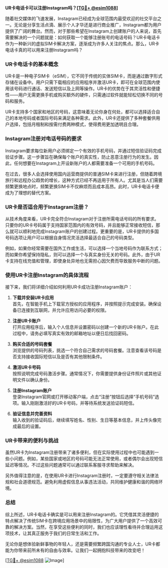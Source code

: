 **UR卡电话卡可以注册Instagram吗？[[TG💪+ @esim1088](https://t.me/s/esim1088)]**

随着社交媒体的飞速发展，Instagram已经成为全球范围内最受欢迎的社交平台之一。无论是分享生活点滴、展示个人才华还是进行商业推广，Instagram都为用户提供了广阔的舞台。然而，对于那些希望在Instagram上创建账户的人来说，首先需要解决的一个问题就是：如何获取一个能够注册账号的电话号码？UR卡电话卡作为一种新兴的虚拟SIM卡解决方案，逐渐成为许多人关注的焦点。那么，UR卡电话卡真的可以用来注册Instagram吗？

### UR卡电话卡的基本概念

UR卡是一种电子SIM卡（eSIM），它不同于传统的实体SIM卡，而是通过数字形式存储在设备中。用户只需下载相应的应用程序并激活UR卡，即可在全球范围内使用该号码进行通话、发送短信以及上网等操作。UR卡的优势在于其灵活性和便捷性——用户无需更换手机或购买额外的硬件，只需通过软件就能轻松切换不同的号码和服务。

UR卡支持多个国家和地区的号码，这意味着无论你身在何处，都可以选择适合自己的本地号码或者国际号码来满足各种需求。此外，UR卡还提供了多种套餐供用户选择，包括月租制和按需付费两种模式，使得费用更加透明且合理。

### Instagram注册对电话号码的要求

Instagram要求每位新用户必须绑定一个有效的手机号码，并通过短信验证码完成验证步骤。这一步骤旨在确保每个账户的真实性，防止恶意注册行为的发生。因此，任何想要在Instagram上开设新账户的人都需要准备一个可用的手机号码。

在过去，很多人会选择使用国内运营商提供的普通SIM卡来进行注册，但随着跨境旅行和远程办公趋势的增长，这种方式已经不再适用于所有人。尤其是当人们需要频繁更换地点时，频繁更换SIM卡不仅麻烦而且成本高昂。此时，UR卡电话卡便成为了理想的替代方案。

### UR卡是否适合用于Instagram注册？

从技术角度来看，UR卡完全符合Instagram对于注册所需电话号码的所有要求。只要你的UR卡号码属于支持国家范围内的有效号码，并且能够正常接收短信，那么就可以顺利地完成Instagram账户的创建过程。更重要的是，UR卡提供的多国号码选项让用户可以根据自身情况灵活选择最适合自己的号码类型。

例如，如果你经常需要在国外工作或生活，可以选择一个当地号码作为联系方式；而如果你希望保持隐私，则可以选择一个与真实身份无关的号码。此外，由于UR卡支持在线充值和管理，即使身处异地也无需担心因欠费而导致服务中断的问题。

### 使用UR卡注册Instagram的具体流程

接下来，我们将详细介绍如何利用UR卡成功注册Instagram账户：

1. **下载并安装UR卡应用**  
   首先，在智能手机上下载官方授权的应用程序，并按照提示完成安装。确保设备已连接到互联网，并允许应用访问必要的权限。

2. **注册UR卡账户**  
   打开应用程序后，输入个人信息并设置密码以创建一个新的UR卡账户。在此过程中，请务必填写真实有效的邮箱地址以便日后找回密码。

3. **购买合适的号码套餐**  
   浏览提供的号码列表，挑选一个符合自己需求的号码套餐。注意查看该号码是否支持接收国际短信以及是否有其他限制条件。

4. **激活UR卡号码**  
   按照说明完成号码激活步骤。通常情况下，你需要提供身份证件照片或其他证明文件以确认身份。

5. **注册Instagram账户**  
   登录Instagram官网或打开移动客户端，点击“注册”按钮后选择“手机号码”选项。输入刚刚激活好的UR卡号码，并等待系统发送验证码短信。

6. **验证信息并完善资料**  
   输入收到的验证码后，继续填写姓名、性别、生日等基本信息，并上传头像完成最后的设置。

### UR卡带来的便利与挑战

虽然UR卡为Instagram注册带来了诸多便利，但在实际使用过程中也可能遇到一些小问题。例如，某些国家或地区的号码可能无法正常使用，或者偶尔会出现短信延迟等情况。不过这些问题通常可以通过联系客服寻求帮助来解决。

另外值得注意的是，在使用UR卡进行Instagram注册时，一定要遵守相关法律法规和社会道德规范。避免利用虚假信息从事违法活动，共同维护健康和谐的网络环境。

### 总结

综上所述，UR卡电话卡确实是可以用来注册Instagram的。它凭借其灵活便捷的特点解决了传统SIM卡在跨境应用场景中的局限性，为广大用户提供了一个高效可靠的解决方案。当然，在享受这些便利的同时，我们也应该理性看待并合理运用这项技术，让其真正服务于我们的日常生活和工作。

无论你是想体验新鲜事物的年轻人，还是需要频繁跨国沟通的专业人士，UR卡都能为你带来前所未有的自由与效率。让我们一起拥抱科技带来的改变吧！

[[TG💪+ @esim1088](https://t.me/s/esim1088) ![Image](https://i.postimg.cc/4NQfJmqS/Snipaste-2025-05-13-00-14-12.png)]